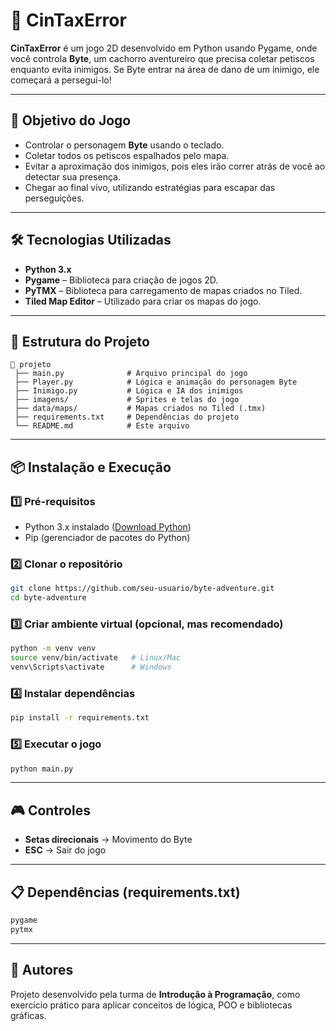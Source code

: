 # 🐶 CinTaxError

**CinTaxError** é um jogo 2D desenvolvido em Python usando Pygame, onde você controla **Byte**, um cachorro aventureiro que precisa coletar petiscos enquanto evita inimigos.
Se Byte entrar na área de dano de um inimigo, ele começará a persegui-lo!

---

## 🎯 Objetivo do Jogo

* Controlar o personagem **Byte** usando o teclado.
* Coletar todos os petiscos espalhados pelo mapa.
* Evitar a aproximação dos inimigos, pois eles irão correr atrás de você ao detectar sua presença.
* Chegar ao final vivo, utilizando estratégias para escapar das perseguições.

---

## 🛠️ Tecnologias Utilizadas

* **Python 3.x**
* **Pygame** – Biblioteca para criação de jogos 2D.
* **PyTMX** – Biblioteca para carregamento de mapas criados no Tiled.
* **Tiled Map Editor** – Utilizado para criar os mapas do jogo.

---

## 📂 Estrutura do Projeto

```
📁 projeto
 ├── main.py              # Arquivo principal do jogo
 ├── Player.py            # Lógica e animação do personagem Byte
 ├── Inimigo.py           # Lógica e IA dos inimigos
 ├── imagens/             # Sprites e telas do jogo
 ├── data/maps/           # Mapas criados no Tiled (.tmx)
 ├── requirements.txt     # Dependências do projeto
 └── README.md            # Este arquivo
```

---

## 📦 Instalação e Execução

### 1️⃣ Pré-requisitos

* Python 3.x instalado ([Download Python](https://www.python.org/downloads/))
* Pip (gerenciador de pacotes do Python)

### 2️⃣ Clonar o repositório

```bash
git clone https://github.com/seu-usuario/byte-adventure.git
cd byte-adventure
```

### 3️⃣ Criar ambiente virtual (opcional, mas recomendado)

```bash
python -m venv venv
source venv/bin/activate   # Linux/Mac
venv\Scripts\activate      # Windows
```

### 4️⃣ Instalar dependências

```bash
pip install -r requirements.txt
```

### 5️⃣ Executar o jogo

```bash
python main.py
```

---

## 🎮 Controles

* **Setas direcionais** → Movimento do Byte
* **ESC** → Sair do jogo

---

## 📋 Dependências (requirements.txt)

```txt
pygame
pytmx
```

---

## 👥 Autores

Projeto desenvolvido pela turma de **Introdução à Programação**, como exercício prático para aplicar conceitos de lógica, POO e bibliotecas gráficas.
